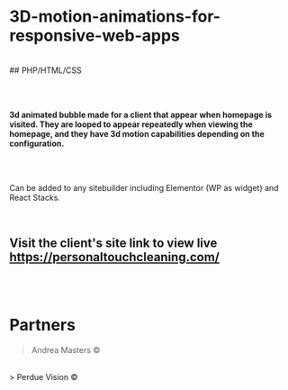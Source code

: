 # 3D-motion-animations-for-responsive-web-apps
<br>
## PHP/HTML/CSS 

<br><br>

<strong>3d animated bubble made for a client that appear when homepage is visited. They are looped to appear repeatedly when viewing the homepage, and they have 3d motion capabilities depending on the configuration. </strong>

<br><br>

Can be added to any sitebuilder including Elementor (WP as widget) and React Stacks. 

<br>

## Visit the client's site link to view live https://personaltouchcleaning.com/

<br><br>

# Partners

> Andrea Masters ©
<br>
> Perdue Vision ©
